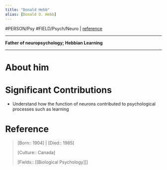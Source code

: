 ```yaml
---
title: "Donald Hebb"
alias: [Donald O. Hebb]
---
```



#PERSON/Psy #FIELD/Psych/Neuro  | [reference](https://en.wikipedia.org/wiki/Donald_O._Hebb)

---
**Father of neuropsychology; Hebbian Learning**

---

# About him

# Significant Contributions

- Understand how the function of neurons contributed to psychological processes such as learning

# Reference

 
> [Born:: 1904] | [Died:: 1985]
> 
> [Culture:: Canada]
> 
> [Fields:: [[Biological Psychology]]]